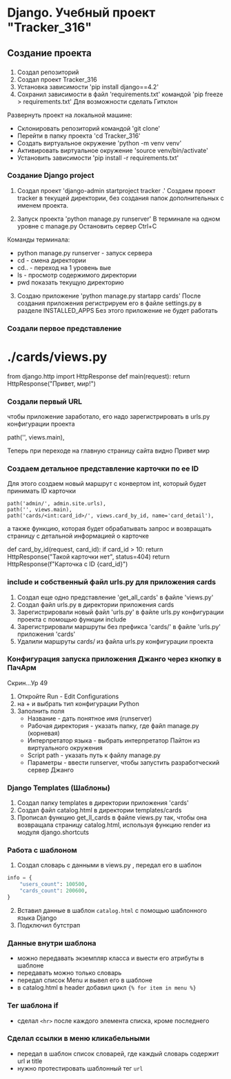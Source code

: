 # Django. Учебный проект "Tracker_316"
## Создание проекта
### 
1. Создал репозиторий
2. Создал проект Tracker_316
3. Установка зависимости 'pip install django==4.2'
4. Сохранил зависимости в файл 'requirements.txt' командой 'pip freeze > requirements.txt' Для возможности сделать Гитклон

Развернуть проект на локальной машине:
- Склонировать репозиторий командой 'git clone'
- Перейти в папку проекта 'cd Tracker_316'
- Создать виртуальное окружение 'python -m venv venv'
- Активировать виртуальное окружение 'source venv/bin/activate'
- Установить зависимости 'pip install -r requirements.txt'

### Создание Django project
1. Создал проект 'django-admin startproject tracker .'
Создаем проект tracker в текущей директории, без создания папок дополнительных с именем проекта.

2. Запуск проекта 'python manage.py runserver' В терминале на одном уровне с manage.py  Остановить сервер Ctrl+C

Команды терминала:
- python manage.py runserver - запуск сервера
- cd - смена директории
- cd.. - переход на 1 уровень вые
- ls - просмотр содержимого директории
- pwd показать текущую директорию

3. Создаю приложение 'python manage.py startapp cards'
После создания приложения регистрируем его в файле settings.py в разделе INSTALLED_APPS
Без этого приложение не будет работать

### Создали первое представление 
# ./cards/views.py
from django.http import HttpResponse
def main(request):
    return HttpResponse("Привет, мир!")
### Создали первый URL 
чтобы приложение заработало, его надо зарегистрировать в urls.py конфигурации проекта

path('', views.main),

Теперь при переходе на главную страницу сайта видно Привет мир

### Создаем детальное представление карточки по ее ID
Для этого создаем новый маршрут с конвертом int, который будет принимать ID карточки

    path('admin/', admin.site.urls),
    path('', views.main),
    path('cards/<int:card_id>/', views.card_by_id, name='card_detail'),

а также функцию, которая будет обрабатывать запрос и возвращать страницу с детальной информацией о карточке

def card_by_id(request, card_id):
    if card_id > 10:
        return HttpResponse("Такой карточки нет", status=404)
    return HttpResponse(f"Карточка с ID {card_id}")

### include и собственный файл urls.py для приложения cards
1. Создал еще одно представление 'get_all_cards' в файле 'views.py'
2. Создал файл urls.py в директории приложения cards
3. Зарегистрировали новый файл 'urls.py' в файле urls.py конфигурации проекта с помощью функции include
4. Зарегистрировали маршруты без префикса 'cards/' в файле 'urls.py' приложения 'cards'
5. Удалили маршруты cards/ из файла urls.py конфигурации проекта

### Конфигурация запуска приложения Джанго через кнопку в ПачАрм
 Скрин...Ур 49
1. Откройте Run - Edit Configurations
2. на + и выбрать тип конфигурации Python
3. Заполнить поля
   - Название - дать понятное имя (runserver)
   - Рабочая директория - указать папку, где файл manage.py (корневая)
   - Интерпретатор языка - выбрать интерпретатор Пайтон из виртуального окружения
   - Script path - указать путь к файлу manage.py
   - Параметры - ввести runserver, чтобы запустить разработческий сервер Джанго

### Django Templates (Шаблоны)
1. Создал папку templates в директории приложения 'cards'
2. Создал файл catalog.html в директории templates/cards
3. Прописал функцию get_ll_cards в файле views.py так, чтобы она возвращала страницу catalog.html, используя функцию render из модуля django.shortcuts

### Работа с шаблоном
1. Создал словарь с данными в views.py , передал его в шаблон
```python
info = {
    "users_count": 100500,
    "cards_count": 200600,
}
```
2. Вставил данные в шаблон `catalog.html` с помощью шаблонного языка Django
3. Подключил бутстрап 

### Данные внутри шаблона
- можно передавать экземпляр класса и выести его атрибуты в шаблоне
- передавать можно только словарь
- передал список Menu и вывел его в шаблоне
- в catalog.html в header добавил цикл `{% for item in menu %}`

### Тег шаблона if
- сделал `<hr>` после каждого элемента списка, кроме последнего
### Сделал ссылки в меню кликабельными
- передал в шаблон список словарей, где каждый словарь содержит url и title
- нужно протестировать шаблонный тег `url`
